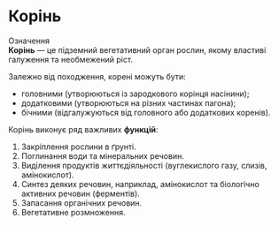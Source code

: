 
# Корiнь
<div class="eoz-wrap">
<span class="eoz">Означення</span>
<div class="eoz-text">
<b>Корiнь</b> — це пiдземний вегетативний орган рослин, якому властивi галуження та необмежений рiст.
</div>
</div>


Залежно вiд походження, коренi можуть бути:
* <span class="p1">головними</span> (утворюються iз зародкового корiнця насiнини);
* <span class="p1">додатковими</span> (утворюються на рiзних частинах пагона);
* <span class="p1">бiчними</span> (вiдгалужуються вiд головного або додаткових коренiв).

 
Корiнь виконує ряд важливих **функцiй**:
1. <span class="p1">Закрiплення</span> рослини в ґрунтi.
2. <span class="p1">Поглинання</span> води та мiнеральних речовин.
3. <span class="p1">Видiлення</span> продуктiв життєдiяльностi (вуглекислого газу, слизiв, амiнокислот).
4. <span class="p1">Синтез</span> деяких речовин, наприклад, амiнокислот та бiологiчно активних речовин (ферментiв).
5. <span class="p1">Запасання</span> органiчних речовин.
6. <span class="p1">Вегетативне розмноження</span>.

